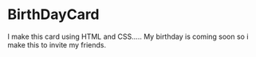 # BirthDayCard

I make this card using HTML and CSS.....
My birthday is coming soon so i make this to invite my friends.
